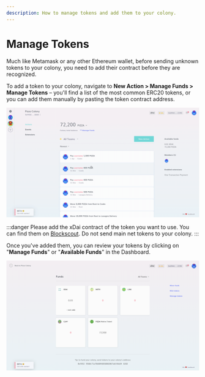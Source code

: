 ```yaml
---
description: How to manage tokens and add them to your colony.
---
```


# Manage Tokens

Much like Metamask or any other Ethereum wallet, before sending unknown tokens to your colony, you need to add their contract before they are recognized.

To add a token to your colony, navigate to **New Action > Manage Funds > Manage Tokens** – you'll find a list of the most common ERC20 tokens, or you can add them manually by pasting the token contract address.

![Adding tokens to your colony.](../assets/ManageTokens.gif)

:::danger
Please add the xDai contract of the token you want to use. You can find them on [Blockscout](https://blockscout.com/poa/xdai/). Do not send main net tokens to your colony.
:::

Once you've added them, you can review your tokens by clicking on "**Manage Funds**" or "**Available Funds**" in the Dashboard.

![](../assets/123.png)
